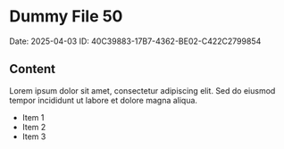 # Dummy File 50

Date: 2025-04-03
ID: 40C39883-17B7-4362-BE02-C422C2799854

## Content

Lorem ipsum dolor sit amet, consectetur adipiscing elit.
Sed do eiusmod tempor incididunt ut labore et dolore magna aliqua.

* Item 1
* Item 2
* Item 3
